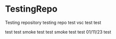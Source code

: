 # TestingRepo
Testing repository
testing repo
test
vsc test
test

test test
smoke test
test smoke test
test 01/11/23
test 